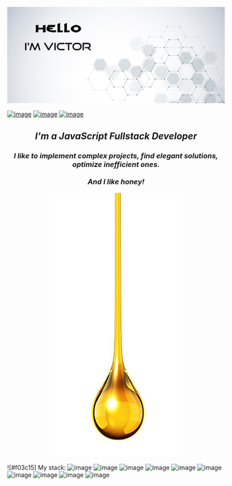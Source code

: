 ![GitHub Header Banner](./assets/github-header.jpg)

[![image](https://img.shields.io/badge/LinkedIn-0077B5?style=for-the-badge&logo=linkedin&logoColor=white)](https://www.linkedin.com/in/vkarvatsky/) [![image](https://img.shields.io/badge/WhatsApp-25D366?style=for-the-badge&logo=whatsapp&logoColor=white)](https://api.whatsapp.com/send?phone=9647630404) [![image](https://img.shields.io/badge/Telegram-2CA5E0?style=for-the-badge&logo=telegram&logoColor=white)](https://t.me/karvats/)

<h2 align="center"><em> I'm a JavaScript Fullstack Developer </em></h2>
<h3 align="center"><em> I like to implement complex projects, find elegant solutions, <br /> optimize inefficient ones. <br /> <br /> And I like honey! </em></h3>

<div style="text-align:center"><img src ="./assets/honey.jpg" /></div>

![#f03c15] My stack:
![image](https://img.shields.io/badge/JavaScript-323330?style=for-the-badge&logo=javascript&logoColor=F7DF1E) ![image](	https://img.shields.io/badge/Node.js-339933?style=for-the-badge&logo=nodedotjs&logoColor=white) ![image](	https://img.shields.io/badge/Express.js-000000?style=for-the-badge&logo=express&logoColor=white) ![image](https://img.shields.io/badge/Socket.io-010101?&style=for-the-badge&logo=Socket.io&logoColor=white)  ![image](https://img.shields.io/badge/PostgreSQL-316192?style=for-the-badge&logo=postgresql&logoColor=white) ![image](https://img.shields.io/badge/Sequelize-52B0E7?style=for-the-badge&logo=Sequelize&logoColor=white)  ![image](https://img.shields.io/badge/HTML5-E34F26?style=for-the-badge&logo=html5&logoColor=white) ![image](https://img.shields.io/badge/CSS3-1572B6?style=for-the-badge&logo=css3&logoColor=white) ![image](https://img.shields.io/badge/React-20232A?style=for-the-badge&logo=react&logoColor=61DAFB)  ![image](https://img.shields.io/badge/Redux-593D88?style=for-the-badge&logo=redux&logoColor=white) 


<!--
**VictorKarvatsky/VictorKarvatsky** is a ✨ _special_ ✨ repository because its `README.md` (this file) appears on your GitHub profile.

Here are some ideas to get you started:

- 🔭 I’m currently working on ...
- 🌱 I’m currently learning ...
- 👯 I’m looking to collaborate on ...
- 🤔 I’m looking for help with ...
- 💬 Ask me about ...
- 📫 How to reach me: ...
- 😄 Pronouns: ...
- ⚡ Fun fact: ...
-->
